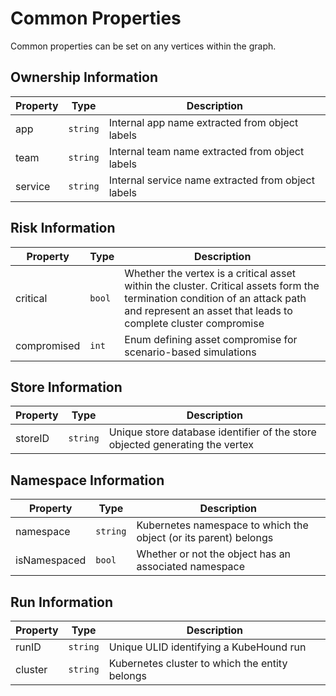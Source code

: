 # Common Properties

Common properties can be set on any vertices within the graph.

## Ownership Information

| Property            | Type      | Description |
| ----------------| --------- |----------------------------------------|
| app | `string` |  Internal app name extracted from object labels | 
| team | `string` |  Internal team name extracted from object labels | 
| service | `string` | Internal service name extracted from object labels | 

## Risk Information

| Property            | Type      | Description |
| ----------------| --------- |----------------------------------------|
| critical | `bool` |  Whether the vertex is a critical asset within the cluster. Critical assets form the termination condition of an attack path and represent an asset that leads to complete cluster compromise | 
| compromised | `int` |  Enum defining asset compromise for scenario-based simulations | 

## Store Information

| Property            | Type      | Description |
| ----------------| --------- |----------------------------------------|
| storeID | `string` |  Unique store database identifier of the store objected generating the vertex  | 

## Namespace Information

| Property            | Type      | Description |
| ----------------| --------- |----------------------------------------|
| namespace | `string` |  Kubernetes namespace to which the object (or its parent) belongs | 
| isNamespaced | `bool` |  Whether or not the object has an associated namespace | 

## Run Information

| Property            | Type      | Description |
| ----------------| --------- |----------------------------------------|
| runID | `string` |  Unique ULID identifying a KubeHound run | 
| cluster | `string` |  Kubernetes cluster to which the entity belongs | 
